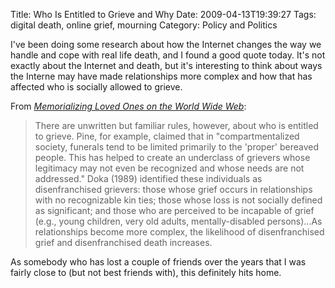 Title: Who Is Entitled to Grieve and Why
Date: 2009-04-13T19:39:27
Tags: digital death, online grief, mourning
Category: Policy and Politics

I've been doing some research about how the Internet changes the way we 
handle and cope with real life death, and I found a good quote today. It's 
not exactly about the Internet and death, but it's interesting to think 
about ways the Interne  may have made relationships more complex and how 
that has affected who is socially allowed to grieve.

From *[Memorializing Loved Ones on the World Wide 
Web][1]*:

> There are unwritten but familiar rules, however, about who is entitled to
grieve. Pine, for example, claimed that in "compartmentalized society, 
funerals tend to be limited primarily to the 'proper' bereaved people. This
has helped to create an underclass of grievers whose legitimacy may not 
even be recognized and whose needs are not addressed." Doka (1989) 
identified these individuals as disenfranchised grievers: those whose grief
occurs in relationships with no recognizable kin ties; those whose loss is 
not socially defined as significant; and those who are perceived to be 
incapable of grief (e.g., young children, very old adults, 
mentally-disabled persons)...As relationships become more complex, 
the likelihood of disenfranchised grief and disenfranchised death increases.

As somebody who has lost a couple of friends over the years that I was 
fairly close to (but not best friends with), this definitely hits home.

[1]: http://scholar.google.com/scholar?q=memorializing%20loved%20ones%20on%20the%20world%20wide%20web
